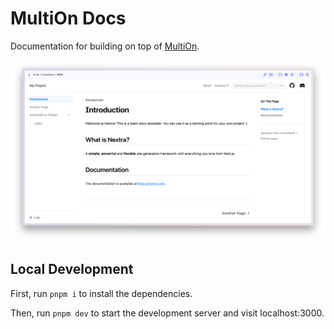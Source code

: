 # MultiOn Docs 

Documentation for building on top of [MultiOn](https://multion.ai).

[![](.github/screenshot.png)](https://nextra-docs-template.vercel.app)


## Local Development

First, run `pnpm i` to install the dependencies.

Then, run `pnpm dev` to start the development server and visit localhost:3000.
